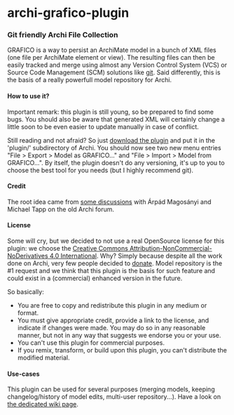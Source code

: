 archi-grafico-plugin
====================

### **G**it f**r**iendly **A**rchi **Fi**le **Co**llection
GRAFICO is a way to persist an ArchiMate model in a bunch of XML files (one file per ArchiMate element or view). The resulting files can then be easily tracked and merge using almost any Version Control System (VCS) or Source Code Management (SCM) solutions like [git](http://git-scm.com). Said differently, this is the basis of a really powerfull model repository for Archi.

#### How to use it?
Important remark: this plugin is still young, so be prepared to find some bugs. You should also be aware that generated XML will certainly change a little soon to be even easier to update manually in case of conflict.

Still reading and not afraid? So just [download the plugin](https://github.com/archi-contribs/archi-grafico-plugin/releases) and put it in the 'plugin/' subdirectory of Archi. You should now see two new menu entries "File > Export > Model as GRAFICO..." and "File > Import > Model from GRAFICO...". By itself, the plugin doesn't do any versioning, it's up to you to choose the best tool for you needs (but I highly recommend git).

#### Credit
The root idea came from [some discussions](https://groups.google.com/forum/?hl=en#!searchin/archi-dev/git/archi-dev/8sCoD6Ctj-c/MnqM_luHJRAJ) with Árpád Magosányi and Michael Tapp on the old Archi forum.

#### License
Some will cry, but we decided to not use a real OpenSource license for this plugin: we choose the [Creative Commons Attribution-NonCommercial-NoDerivatives 4.0 International](http://creativecommons.org/licenses/by-nc-nd/4.0/). Why? Simply because despite all the work done on Archi, very few people decided to [donate](http://www.archimatetool.com/#donate). Model repository is the #1 request and we think that this plugin is the basis for such feature and could exist in a (commercial) enhanced version in the future.

So basically:
 * You are free to copy and redistribute this plugin in any medium or format.
 * You must give appropriate credit, provide a link to the license, and indicate if changes were made. You may do so in any reasonable manner, but not in any way that suggests we endorse you or your use.
 * You can't use this plugin for commercial purposes.
 * If you remix, transform, or build upon this plugin, you can't distribute the modified material.

#### Use-cases
This plugin can be used for several purposes (merging models, keeping changelog/history of model edits, multi-user repository...). Have a look on [the dedicated wiki page](https://github.com/archi-contribs/archi-grafico-plugin/wiki/Use-Cases).
